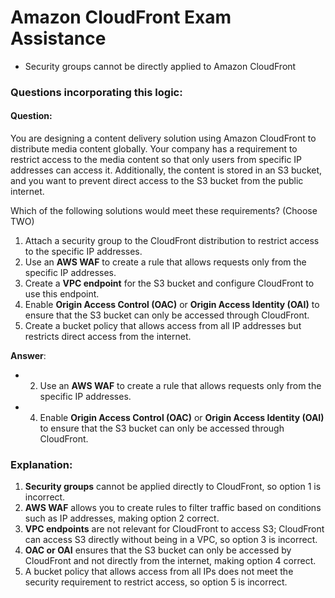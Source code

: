 # Amazon CloudFront Exam Assistance

- Security groups cannot be directly applied to Amazon CloudFront

### Questions incorporating this logic:

#### **Question**:

You are designing a content delivery solution using Amazon CloudFront to distribute media content globally. Your company has a requirement to restrict access to the media content so that only users from specific IP addresses can access it. Additionally, the content is stored in an S3 bucket, and you want to prevent direct access to the S3 bucket from the public internet.

Which of the following solutions would meet these requirements? (Choose TWO)

1. Attach a security group to the CloudFront distribution to restrict access to the specific IP addresses.
2. Use an **AWS WAF** to create a rule that allows requests only from the specific IP addresses.
3. Create a **VPC endpoint** for the S3 bucket and configure CloudFront to use this endpoint.
4. Enable **Origin Access Control (OAC)** or **Origin Access Identity (OAI)** to ensure that the S3 bucket can only be accessed through CloudFront.
5. Create a bucket policy that allows access from all IP addresses but restricts direct access from the internet.

**Answer**: 
- 2. Use an **AWS WAF** to create a rule that allows requests only from the specific IP addresses.
- 4. Enable **Origin Access Control (OAC)** or **Origin Access Identity (OAI)** to ensure that the S3 bucket can only be accessed through CloudFront.

### Explanation:
1. **Security groups** cannot be applied directly to CloudFront, so option 1 is incorrect.
2. **AWS WAF** allows you to create rules to filter traffic based on conditions such as IP addresses, making option 2 correct.
3. **VPC endpoints** are not relevant for CloudFront to access S3; CloudFront can access S3 directly without being in a VPC, so option 3 is incorrect.
4. **OAC or OAI** ensures that the S3 bucket can only be accessed by CloudFront and not directly from the internet, making option 4 correct.
5. A bucket policy that allows access from all IPs does not meet the security requirement to restrict access, so option 5 is incorrect.


